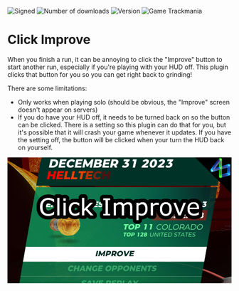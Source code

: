 ![Signed](https://img.shields.io/badge/Signed-Yes-00AA00)
![Number of downloads](https://img.shields.io/badge/dynamic/json?query=downloads&url=https%3A%2F%2Fopenplanet.dev%2Fapi%2Fplugin%2F479&label=Downloads&color=purple)
![Version](https://img.shields.io/badge/dynamic/json?query=version&url=https%3A%2F%2Fopenplanet.dev%2Fapi%2Fplugin%2F479&label=Version&color=red)
![Game Trackmania](https://img.shields.io/badge/Game-Trackmania-blue)

# Click Improve

When you finish a run, it can be annoying to click the "Improve" button to start another run, especially if you're playing with your HUD off. This plugin clicks that button for you so you can get right back to grinding!

There are some limitations:
- Only works when playing solo (should be obvious, the "Improve" screen doesn't appear on servers)
- If you do have your HUD off, it needs to be turned back on so the button can be clicked. There is a setting so this plugin can do that for you, but it's possible that it will crash your game whenever it updates. If you have the setting off, the button will be clicked when your turn the HUD back on yourself.

![image](images/click-improve.png)